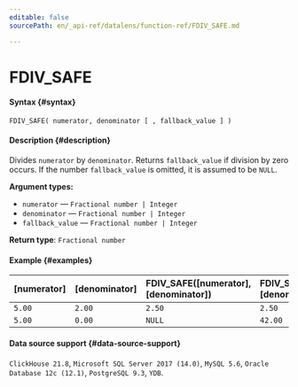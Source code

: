 ```yaml
---
editable: false
sourcePath: en/_api-ref/datalens/function-ref/FDIV_SAFE.md

---
```


# FDIV_SAFE



#### Syntax {#syntax}


```
FDIV_SAFE( numerator, denominator [ , fallback_value ] )
```

#### Description {#description}
Divides `numerator` by `denominator`. Returns `fallback_value` if division by zero occurs. If the number `fallback_value` is omitted, it is assumed to be `NULL`.

**Argument types:**
- `numerator` — `Fractional number | Integer`
- `denominator` — `Fractional number | Integer`
- `fallback_value` — `Fractional number | Integer`


**Return type**: `Fractional number`

#### Example {#examples}



| **[numerator]**   | **[denominator]**   | **FDIV_SAFE([numerator], [denominator])**   | **FDIV_SAFE([numerator], [denominator], 42)**   |
|:------------------|:--------------------|:--------------------------------------------|:------------------------------------------------|
| `5.00`            | `2.00`              | `2.50`                                      | `2.50`                                          |
| `5.00`            | `0.00`              | `NULL`                                      | `42.00`                                         |




#### Data source support {#data-source-support}

`ClickHouse 21.8`, `Microsoft SQL Server 2017 (14.0)`, `MySQL 5.6`, `Oracle Database 12c (12.1)`, `PostgreSQL 9.3`, `YDB`.
